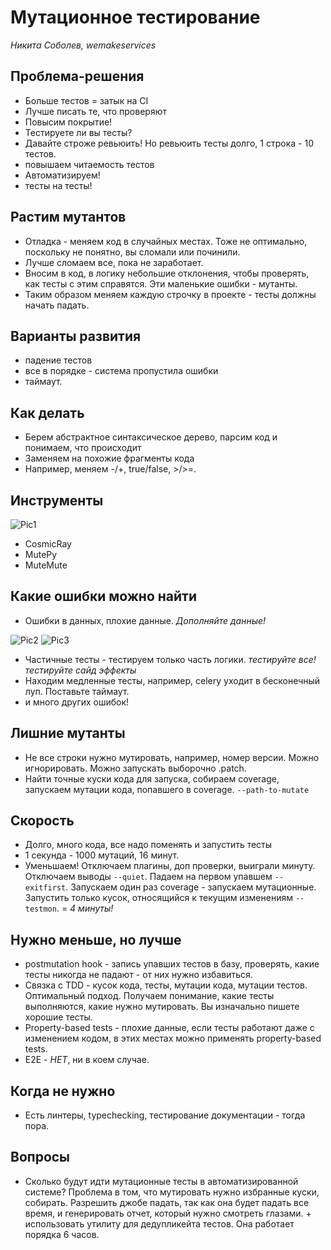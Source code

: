 # Мутационное тестирование

*Никита Соболев, wemakeservices*

## Проблема-решения

* Больше тестов = затык на CI
* Лучше писать те, что проверяют
* Повысим покрытие! 
* Тестируете ли вы тесты?
* Давайте строже ревьюить! Но ревьюить тесты долго, 1 строка - 10 тестов. 
* повышаем читаемость тестов
* Автоматизируем!
* тесты на тесты!

## Растим мутантов

* Отладка - меняем код в случайных местах. Тоже не оптимально, поскольку не понятно, вы сломали или починили. 
* Лучше сломаем все, пока не заработает. 
* Вносим в код, в логику небольшие отклонения, чтобы проверять, как тесты с этим справятся. Эти маленькие ошибки - мутанты.  
* Таким образом меняем каждую строчку в проекте - тесты должны начать падать. 

## Варианты развития

* падение тестов
* все в порядке - система пропустила ошибки
* таймаут. 

## Как делать

* Берем абстрактное синтаксическое дерево, парсим код и понимаем, что происходит
* Заменяем на похожие фрагменты кода
* Например, меняем -/+, true/false, >/>=.

## Инструменты

![Pic1](https://ibb.co/hBchWXr)

* CosmicRay
* MutePy
* MuteMute

## Какие ошибки можно найти

* Ошибки в данных, плохие данные. *Дополняйте данные!*

![Pic2](https://ibb.co/89FDzd8)
![Pic3](https://ibb.co/HYzCn9z)

* Частичные тесты - тестируем только часть логики. *тестируйте все! тестируйте сайд эффекты*
* Находим медленные тесты, например, celery уходит в бесконечный луп. Поставьте таймаут. 
* и много других ошибок!

## Лишние мутанты

* Не все строки нужно мутировать, например, номер версии. Можно игнорировать. Можно запускать выборочно .patch. 
* Найти точные куски кода для запуска, собираем coverage, запускаем мутации кода, попавшего в coverage. `--path-to-mutate`

## Скорость

* Долго, много кода, все надо поменять и запустить тесты
* 1 секунда - 1000 мутаций, 16 минут. 
* Уменьшаем! Отключаем плагины, доп проверки, выиграли минуту. Отключаем выводы `--quiet`. Падаем на первом упавшем `--exitfirst`. Запускаем один раз coverage - запускаем мутационные. Запустить только кусок, относящийся к текущим изменениям `--testmon`. = *4 минуты!*

## Нужно меньше, но лучше

* postmutation hook - запись упавших тестов в базу, проверять, какие тесты никогда не падают - от них нужно избавиться. 
* Связка с TDD - кусок кода, тесты, мутации кода, мутации тестов. Оптимальный подход. Получаем понимание, какие тесты выполняются, какие нужно мутировать. Вы изначально пишете хорошие тесты. 
* Property-based tests - плохие данные, если тесты работают даже с изменением кодом, в этих местах можно применять property-based tests. 
* E2E - *НЕТ*, ни в коем случае. 

## Когда не нужно

* Есть линтеры, typechecking, тестирование документации - тогда пора. 

## Вопросы

* Сколько будут идти мутационные тесты в автоматизированной системе? Проблема в том, что мутировать нужно избранные куски, собирать. Разрешить джобе падать, так как она будет падать все время, и генерировать отчет, который нужно смотреть глазами. + использовать утилиту для дедупликейта тестов. Она работает порядка 6 часов. 

